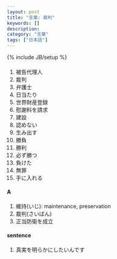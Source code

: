 ```yaml
---
layout: post
title: "言葉: 裁判"
keywords: []
description: 
category: "言葉"
tags: ["日本語"]
---
```

{% include JB/setup %}


####
1. 被告代理人
2. 裁判
5. 弁護士
6. 日当たり
7. 世界財産登録
8. 慰謝料を請求
9. 建設
1. 認めない
2. 生み出す
3. 勝負
4. 勝利
5. 必ず勝つ
6. 負けた
7. 無罪
8. 手に入れる

#### A
1. 維持(いじ): maintenance, preservation
2. 裁判(さいばん)
3. 正当防衛を成立


#### sentence
1. 真実を明らかにしたいんです
